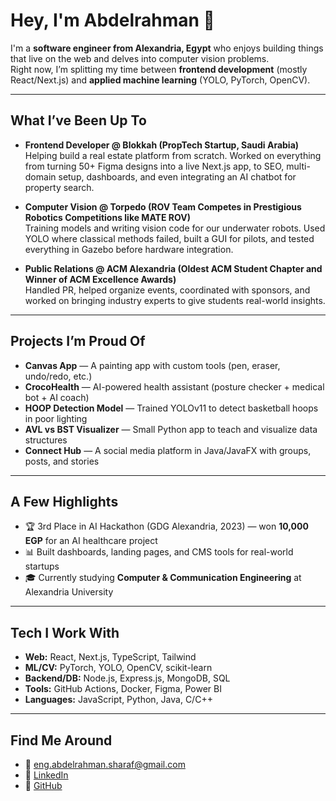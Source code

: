 # Hey, I'm Abdelrahman 👋

I'm a **software engineer from Alexandria, Egypt** who enjoys building things that live on the web and delves into computer vision problems.  
Right now, I’m splitting my time between **frontend development** (mostly React/Next.js) and **applied machine learning** (YOLO, PyTorch, OpenCV).  

---

## What I’ve Been Up To

- **Frontend Developer @ Blokkah (PropTech Startup, Saudi Arabia)**  
  Helping build a real estate platform from scratch. Worked on everything from turning 50+ Figma designs into a live Next.js app, to SEO, multi-domain setup, dashboards, and even integrating an AI chatbot for property search.  

- **Computer Vision @ Torpedo (ROV Team Competes in Prestigious Robotics Competitions like MATE ROV)**  
  Training models and writing vision code for our underwater robots. Used YOLO where classical methods failed, built a GUI for pilots, and tested everything in Gazebo before hardware integration.  

- **Public Relations @ ACM Alexandria (Oldest ACM Student Chapter and Winner of ACM Excellence Awards)**  
  Handled PR, helped organize events, coordinated with sponsors, and worked on bringing industry experts to give students real-world insights.

---

## Projects I’m Proud Of

- **Canvas App** — A painting app with custom tools (pen, eraser, undo/redo, etc.)
- **CrocoHealth** — AI-powered health assistant (posture checker + medical bot + AI coach)
- **HOOP Detection Model** — Trained YOLOv11 to detect basketball hoops in poor lighting
- **AVL vs BST Visualizer** — Small Python app to teach and visualize data structures
- **Connect Hub** — A social media platform in Java/JavaFX with groups, posts, and stories

---

## A Few Highlights

- 🏆 3rd Place in AI Hackathon (GDG Alexandria, 2023) — won **10,000 EGP** for an AI healthcare project  
- 📊 Built dashboards, landing pages, and CMS tools for real-world startups  
- 🎓 Currently studying **Computer & Communication Engineering** at Alexandria University 

---

## Tech I Work With

- **Web:** React, Next.js, TypeScript, Tailwind  
- **ML/CV:** PyTorch, YOLO, OpenCV, scikit-learn  
- **Backend/DB:** Node.js, Express.js, MongoDB, SQL  
- **Tools:** GitHub Actions, Docker, Figma, Power BI  
- **Languages:** JavaScript, Python, Java, C/C++  

---

## Find Me Around

- 📧 [eng.abdelrahman.sharaf@gmail.com](mailto:eng.abdelrahman.sharaf@gmail.com)  
- 💼 [LinkedIn](https://www.linkedin.com/in/eng-abdelrahman-sharaf)  
- 🐙 [GitHub](https://github.com/eng-abdelrahman-sharaf)  
